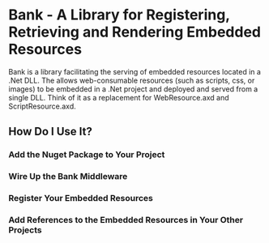# Bank - A Library for Registering, Retrieving and Rendering Embedded Resources

Bank is a library facilitating the serving of embedded resources located in a .Net DLL. The allows web-consumable resources (such as scripts, css, or images) to be embedded in a .Net project and deployed and served from a single DLL. Think of it as a replacement for WebResource.axd and ScriptResource.axd.

## How Do I Use It?

### Add the Nuget Package to Your Project
### Wire Up the Bank Middleware 
### Register Your Embedded Resources
### Add References to the Embedded Resources in Your Other Projects
